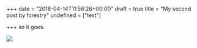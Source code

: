+++
date = "2018-04-14T11:56:26+00:00"
draft = true
title = "My second post by forestry"
undefined = ["test"]

+++
so it goes.

![](/uploads/2018/04/14/1424296626744.jpg)